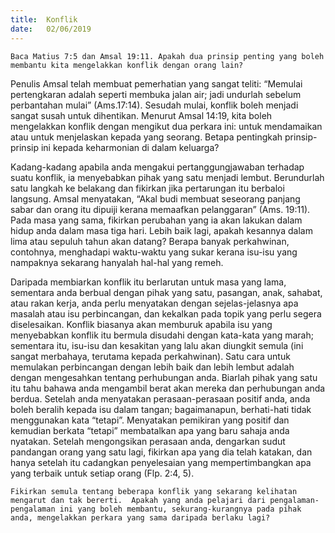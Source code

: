 ```yaml
---
title:  Konflik
date:   02/06/2019
---
```


`Baca Matius 7:5 dan Amsal 19:11. Apakah dua prinsip penting yang boleh membantu kita mengelakkan konflik dengan orang lain?`

Penulis Amsal telah membuat pemerhatian yang sangat teliti: “Memulai pertengkaran adalah seperti membuka jalan air; jadi undurlah sebelum perbantahan mulai” (Ams.17:14).  Sesudah mulai, konflik boleh menjadi sangat susah untuk dihentikan.  Menurut Amsal 14:19, kita boleh mengelakkan konflik dengan mengikut dua perkara ini: untuk mendamaikan atau untuk menjelaskan kepada yang seorang.  Betapa pentingkah prinsip-prinsip ini kepada keharmonian di dalam keluarga?

Kadang-kadang apabila anda mengakui pertanggungjawaban terhadap suatu konflik, ia menyebabkan pihak yang satu menjadi lembut.  Berundurlah satu langkah ke belakang dan fikirkan jika pertarungan itu berbaloi langsung.  Amsal menyatakan, “Akal budi membuat seseorang panjang sabar dan orang itu dipuiji kerana memaafkan pelanggaran” (Ams. 19:11).  Pada masa yang sama, fikirkan perubahan yang ia akan lakukan dalam hidup anda dalam masa tiga hari.  Lebih baik lagi, apakah kesannya dalam lima atau sepuluh tahun akan datang?  Berapa banyak perkahwinan, contohnya, menghadapi waktu-waktu yang sukar kerana isu-isu yang nampaknya sekarang hanyalah hal-hal yang remeh.

Daripada membiarkan konflik itu berlarutan untuk masa yang lama, sementara anda berbual dengan pihak yang satu, pasangan, anak, sahabat, atau rakan kerja, anda perlu menyatakan dengan sejelas-jelasnya apa masalah atau isu perbincangan, dan kekalkan pada topik yang perlu segera diselesaikan.  Konflik biasanya akan memburuk apabila isu yang menyebabkan konflik itu bermula disudahi dengan kata-kata yang marah; sementara itu, isu-isu dan kesakitan yang lalu akan diungkit semula (ini sangat merbahaya, terutama kepada perkahwinan).  Satu cara untuk memulakan perbincangan dengan lebih baik dan lebih lembut adalah dengan mengesahkan tentang perhubungan anda.  Biarlah pihak yang satu itu tahu bahawa anda mengambil berat akan mereka dan perhubungan anda berdua.  Setelah anda menyatakan perasaan-perasaan positif anda, anda boleh beralih kepada isu dalam tangan; bagaimanapun, berhati-hati tidak menggunakan kata “tetapi”.  Menyatakan pemikiran yang positif dan kemudian berkata “tetapi” membatalkan apa yang baru sahaja anda nyatakan.   Setelah mengongsikan perasaan anda, dengarkan sudut pandangan orang yang satu lagi, fikirkan apa yang dia telah katakan, dan hanya setelah itu cadangkan penyelesaian yang mempertimbangkan apa yang terbaik untuk setiap orang (Flp. 2:4, 5).

`Fikirkan semula tentang beberapa konflik yang sekarang kelihatan mengarut dan tak bererti.  Apakah yang anda pelajari dari pengalaman-pengalaman ini yang boleh membantu, sekurang-kurangnya pada pihak anda, mengelakkan perkara yang sama daripada berlaku lagi?`
